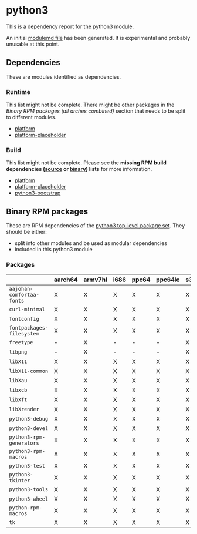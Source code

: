 # python3
This is a dependency report for the python3 module.

An initial [modulemd file](python3.yaml) has been generated. It is experimental and probably unusable at this point.
## Dependencies
These are modules identified as dependencies.
### Runtime
This list might not be complete. There might be other packages in the *Binary RPM packages (all arches combined)* section that needs to be split to different modules.
* [platform](../platform)
* [platform-placeholder](../platform-placeholder)
### Build
This list might not be complete.
Please see the **missing RPM build dependencies ([source](all/buildtime-source-packages-short.txt) or [binary](all/buildtime-binary-packages-short.txt)) lists** for more information.
* [platform](../platform)
* [platform-placeholder](../platform-placeholder)
* [python3-bootstrap](../python3-bootstrap)
## Binary RPM packages
These are RPM dependencies of the [python3 top-level package set](python3.csv). They should be either:
* split into other modules and be used as modular dependencies
* included in this python3 module
### Packages
| |aarch64 |armv7hl |i686 |ppc64 |ppc64le |s390x |x86_64 |
|---|---|---|---|---|---|---|---|
| `aajohan-comfortaa-fonts` | X | X | X | X | X | X | X |
| `curl-minimal` | X | X | X | X | X | X | X |
| `fontconfig` | X | X | X | X | X | X | X |
| `fontpackages-filesystem` | X | X | X | X | X | X | X |
| `freetype` | - | X | - | - | - | X | - |
| `libpng` | - | X | - | - | - | X | - |
| `libX11` | X | X | X | X | X | X | X |
| `libX11-common` | X | X | X | X | X | X | X |
| `libXau` | X | X | X | X | X | X | X |
| `libxcb` | X | X | X | X | X | X | X |
| `libXft` | X | X | X | X | X | X | X |
| `libXrender` | X | X | X | X | X | X | X |
| `python3-debug` | X | X | X | X | X | X | X |
| `python3-devel` | X | X | X | X | X | X | X |
| `python3-rpm-generators` | X | X | X | X | X | X | X |
| `python3-rpm-macros` | X | X | X | X | X | X | X |
| `python3-test` | X | X | X | X | X | X | X |
| `python3-tkinter` | X | X | X | X | X | X | X |
| `python3-tools` | X | X | X | X | X | X | X |
| `python3-wheel` | X | X | X | X | X | X | X |
| `python-rpm-macros` | X | X | X | X | X | X | X |
| `tk` | X | X | X | X | X | X | X |
